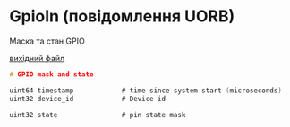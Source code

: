 # GpioIn (повідомлення UORB)

Маска та стан GPIO

[вихідний файл](https://github.com/PX4/PX4-Autopilot/blob/release/1.15/msg/GpioIn.msg)

```c
# GPIO mask and state

uint64 timestamp            # time since system start (microseconds)
uint32 device_id            # Device id

uint32 state                # pin state mask

```
